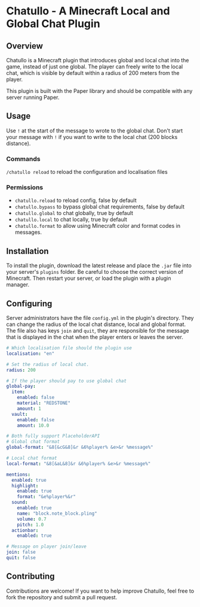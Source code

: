 # Chatullo - A Minecraft Local and Global Chat Plugin

## Overview

Chatullo is a Minecraft plugin that introduces global and local chat into the game, instead of just one global. The player can freely write to the local chat, which is visible by default within a radius of 200 meters from the player.

This plugin is built with the Paper library and should be compatible with any server running Paper.

## Usage

Use `!` at the start of the message to wrote to the global chat. Don't start your message with `!` if you want to write to the local chat (200 blocks distance).

### Commands

`/chatullo reload` to reload the configuration and localisation files

### Permissions

- `chatullo.reload` to reload config, false by default
- `chatullo.bypass` to bypass global chat requirements, false by default
- `chatullo.global` to chat globally, true by default
- `chatullo.local` to chat locally, true by default
- `chatullo.format` to allow using Minecraft color and format codes in messages.

## Installation

To install the plugin, download the latest release and place the `.jar` file into your server's `plugins` folder. Be careful to choose the correct version of Minecraft. Then restart your server, or load the plugin with a plugin manager.

## Configuring

Server administrators have the file `config.yml` in the plugin's directory.
They can change the radius of the local chat distance, local and global format. The file also has keys `join` and `quit`, they are responsible for the message that is displayed in the chat when the player enters or leaves the server. 
```yaml
# Which localisation file should the plugin use
localisation: "en"

# Set the radius of local chat.
radius: 200

# If the player should pay to use global chat
global-pay:
  item:
    enabled: false
    material: "REDSTONE"
    amount: 1
  vault:
    enabled: false
    amount: 10.0

# Both fully support PlaceholderAPI
# Global chat format
global-format: "&8[&cG&8]&r &6%player% &e>&r %message%"

# Local chat format
local-format: "&8[&aL&8]&r &6%player% &e>&r %message%"

mentions:
  enabled: true
  highlight:
    enabled: true
    format: "&e%player%&r"
  sound:
    enabled: true
    name: "block.note_block.pling"
    volume: 0.7
    pitch: 1.0
  actionbar:
    enabled: true

# Message on player join/leave
join: false
quit: false
```

## Contributing

Contributions are welcome! If you want to help improve Chatullo, feel free to fork the repository and submit a pull request.
